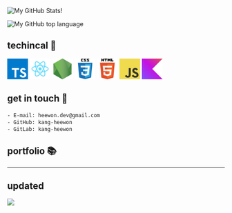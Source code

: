![My GitHub Stats!](https://github-readme-stats.heewon-dev.vercel.app/api?username=kang-heewon&count_private=true&show_icons=true)

![My GitHub top language](https://github-readme-stats.heewon-dev.vercel.app/api/top-langs/?username=kang-heewon)

## techincal 🔩

<img src="https://raw.githubusercontent.com/github/explore/ccc16358ac4530c6a69b1b80c7223cd2744dea83/topics/typescript/typescript.png" width="48" height="48" alt="TypeScript" /> <img src="https://raw.githubusercontent.com/github/explore/80688e429a7d4ef2fca1e82350fe8e3517d3494d/topics/react/react.png" width="48" height="48" alt="React" /> <img src="https://raw.githubusercontent.com/github/explore/ccc16358ac4530c6a69b1b80c7223cd2744dea83/topics/nodejs/nodejs.png" width="48" height="48" alt="Nodejs" /> <img src="https://raw.githubusercontent.com/github/explore/80688e429a7d4ef2fca1e82350fe8e3517d3494d/topics/css/css.png" width="48" height="48" alt="CSS3" /> <img src="https://raw.githubusercontent.com/github/explore/80688e429a7d4ef2fca1e82350fe8e3517d3494d/topics/html/html.png" width="48" height="48" alt="HTML5" /> <img src="https://raw.githubusercontent.com/github/explore/80688e429a7d4ef2fca1e82350fe8e3517d3494d/topics/javascript/javascript.png" width="48" height="48" alt="JavaScript" /> <img src="https://raw.githubusercontent.com/github/explore/ccc16358ac4530c6a69b1b80c7223cd2744dea83/topics/kotlin/kotlin.png" width="48" height="48" alt="kotlin" />

## get in touch 🤝

```
- E-mail: heewon.dev@gmail.com
- GitHub: kang-heewon
- GitLab: kang-heewon
```

## portfolio 📚


----

## updated
![](https://img.shields.io/github/last-commit/kang-heewon/kang-heewon?label=updated%20%20&style=flat-square)
